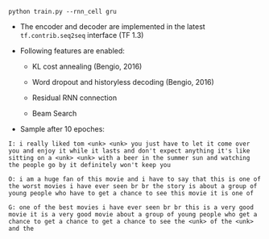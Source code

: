 ```
python train.py --rnn_cell gru
```
* The encoder and decoder are implemented in the latest ```tf.contrib.seq2seq``` interface (TF 1.3)

* Following features are enabled:

  * KL cost annealing (Bengio, 2016)
  
  * Word dropout and historyless decoding (Bengio, 2016)
  
  * Residual RNN connection
  
  * Beam Search

* Sample after 10 epoches:
```
I: i really liked tom <unk> <unk> you just have to let it come over you and enjoy it while it lasts and don't expect anything it's like sitting on a <unk> <unk> with a beer in the summer sun and watching the people go by it definitely won't keep you
```
```
O: i am a huge fan of this movie and i have to say that this is one of the worst movies i have ever seen br br the story is about a group of young people who have to get a chance to see this movie it is one of
```
```
G: one of the best movies i have ever seen br br this is a very good movie it is a very good movie about a group of young people who get a chance to get a chance to get a chance to see the <unk> of the <unk> and the
```
